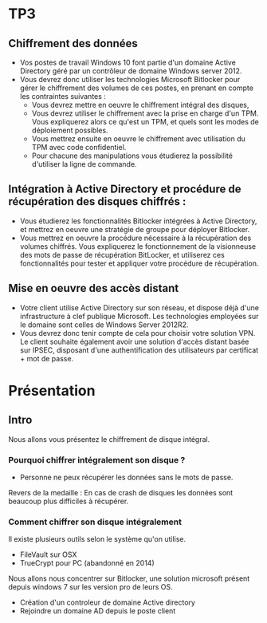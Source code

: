 # TP3

## Chiffrement des données

- Vos postes de travail Windows 10 font partie d'un domaine Active Directory géré par un contrôleur de domaine Windows server 2012.
- Vous devrez donc utiliser les technologies Microsoft Bitlocker pour gérer le chiffrement des volumes de ces postes, en prenant en compte les contraintes suivantes :
    - Vous devrez mettre en oeuvre le chiffrement intégral des disques,
    - Vous devrez utiliser le chiffrement avec la prise en charge d'un TPM. Vous expliquerez alors ce qu'est un TPM, et quels sont les modes de déploiement possibles.
    - Vous mettrez ensuite en oeuvre le chiffrement avec utilisation du TPM avec code confidentiel.
    - Pour chacune des manipulations vous étudierez la possibilité d'utiliser la ligne de commande.

## Intégration à Active Directory et procédure de récupération des disques chiffrés :

- Vous étudierez les fonctionnalités Bitlocker intégrées à Active Directory, et mettrez en oeuvre une stratégie de groupe pour déployer Bitlocker.
- Vous mettrez en oeuvre la procédure nécessaire à la récupération des volumes chiffrés. Vous expliquerez le fonctionnement de la visionneuse des mots de passe de récupération BitLocker, et utiliserez ces fonctionnalités pour tester et appliquer votre procédure de récupération.

## Mise en oeuvre des accès distant

- Votre client utilise Active Directory sur son réseau, et dispose déjà d'une infrastructure à clef publique Microsoft. Les technologies employées sur le domaine sont celles de Windows Server 2012R2.
- Vous devrez donc tenir compte de cela pour choisir votre solution VPN. Le client souhaite également avoir une solution d'accès distant basée sur IPSEC, disposant d'une authentification des utilisateurs par certificat + mot de passe.

# Présentation

## Intro

Nous allons vous présentez le chiffrement de disque intégral.
### Pourquoi chiffrer intégralement son disque ?

- Personne ne peux récupérer les données sans le mots de passe.

Revers de la medaille : En cas de crash de disques les données sont beaucoup plus difficiles à récupérer.

### Comment chiffrer son disque intégralement

Il existe plusieurs outils selon le système qu'on utilise.

- FileVault sur OSX
- TrueCrypt pour PC (abandonné en 2014)

Nous allons nous concentrer sur Bitlocker, une solution microsoft présent depuis windows 7 sur les version pro de leurs OS.




- Création d'un controleur de domaine Active directory
- Rejoindre un domaine AD depuis le poste client